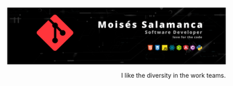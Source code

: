 ![Hey there, I'm Moises. I'm a software developer](https://raw.githubusercontent.com/salamanca2D/salamanca2D/master/bg.png)
<div align="right">
I like the diversity in the work teams.
 </div>
